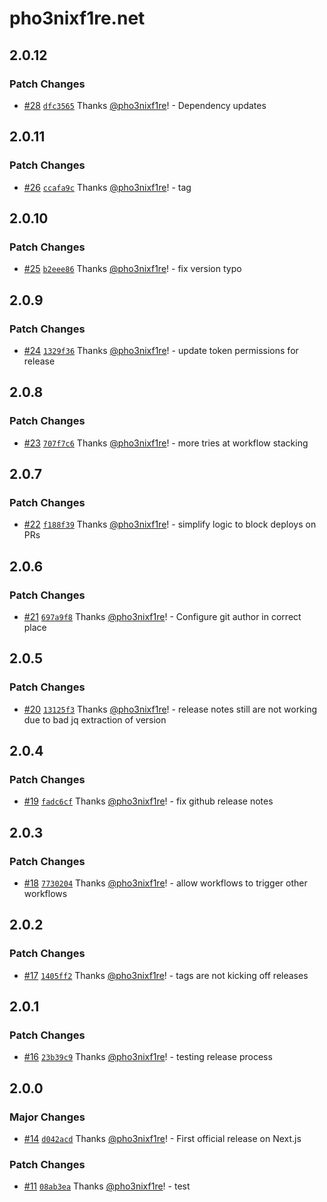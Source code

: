 # pho3nixf1re.net

## 2.0.12

### Patch Changes

- [#28](https://github.com/pho3nixf1re/pho3nixf1re.net/pull/28)
  [`dfc3565`](https://github.com/pho3nixf1re/pho3nixf1re.net/commit/dfc3565b4d8ba716e2084674e9082b8826286bc9)
  Thanks [@pho3nixf1re](https://github.com/pho3nixf1re)! - Dependency updates

## 2.0.11

### Patch Changes

- [#26](https://github.com/pho3nixf1re/pho3nixf1re.net/pull/26)
  [`ccafa9c`](https://github.com/pho3nixf1re/pho3nixf1re.net/commit/ccafa9ce6337db2c21f5393936fbb6d8957d7bbf)
  Thanks [@pho3nixf1re](https://github.com/pho3nixf1re)! - tag

## 2.0.10

### Patch Changes

- [#25](https://github.com/pho3nixf1re/pho3nixf1re.net/pull/25)
  [`b2eee86`](https://github.com/pho3nixf1re/pho3nixf1re.net/commit/b2eee866a2b53fa268db1e3fa29162c351fb9fc0)
  Thanks [@pho3nixf1re](https://github.com/pho3nixf1re)! - fix version typo

## 2.0.9

### Patch Changes

- [#24](https://github.com/pho3nixf1re/pho3nixf1re.net/pull/24)
  [`1329f36`](https://github.com/pho3nixf1re/pho3nixf1re.net/commit/1329f3663e35356e3f7536f0e664485f061487d5)
  Thanks [@pho3nixf1re](https://github.com/pho3nixf1re)! - update token
  permissions for release

## 2.0.8

### Patch Changes

- [#23](https://github.com/pho3nixf1re/pho3nixf1re.net/pull/23)
  [`707f7c6`](https://github.com/pho3nixf1re/pho3nixf1re.net/commit/707f7c6109693476ae5cf5c0c0f2d8880589aefc)
  Thanks [@pho3nixf1re](https://github.com/pho3nixf1re)! - more tries at
  workflow stacking

## 2.0.7

### Patch Changes

- [#22](https://github.com/pho3nixf1re/pho3nixf1re.net/pull/22)
  [`f188f39`](https://github.com/pho3nixf1re/pho3nixf1re.net/commit/f188f39b13aa36cd1d4f9932a1118bb7d795af8b)
  Thanks [@pho3nixf1re](https://github.com/pho3nixf1re)! - simplify logic to
  block deploys on PRs

## 2.0.6

### Patch Changes

- [#21](https://github.com/pho3nixf1re/pho3nixf1re.net/pull/21)
  [`697a9f8`](https://github.com/pho3nixf1re/pho3nixf1re.net/commit/697a9f837211017eed9450a43d87f0dca808a0ca)
  Thanks [@pho3nixf1re](https://github.com/pho3nixf1re)! - Configure git author
  in correct place

## 2.0.5

### Patch Changes

- [#20](https://github.com/pho3nixf1re/pho3nixf1re.net/pull/20)
  [`13125f3`](https://github.com/pho3nixf1re/pho3nixf1re.net/commit/13125f371d7626e1eec2bcd47b98c7d1cacf3c85)
  Thanks [@pho3nixf1re](https://github.com/pho3nixf1re)! - release notes still
  are not working due to bad jq extraction of version

## 2.0.4

### Patch Changes

- [#19](https://github.com/pho3nixf1re/pho3nixf1re.net/pull/19)
  [`fadc6cf`](https://github.com/pho3nixf1re/pho3nixf1re.net/commit/fadc6cf0b7f59f593c2fdde99d630f5eff5e7f2a)
  Thanks [@pho3nixf1re](https://github.com/pho3nixf1re)! - fix github release
  notes

## 2.0.3

### Patch Changes

- [#18](https://github.com/pho3nixf1re/pho3nixf1re.net/pull/18)
  [`7730204`](https://github.com/pho3nixf1re/pho3nixf1re.net/commit/7730204bcfb0cb70308da8397fc816ccdd5397c8)
  Thanks [@pho3nixf1re](https://github.com/pho3nixf1re)! - allow workflows to
  trigger other workflows

## 2.0.2

### Patch Changes

- [#17](https://github.com/pho3nixf1re/pho3nixf1re.net/pull/17)
  [`1405ff2`](https://github.com/pho3nixf1re/pho3nixf1re.net/commit/1405ff24c172f7d3a91654d12b57b73befab5e1c)
  Thanks [@pho3nixf1re](https://github.com/pho3nixf1re)! - tags are not kicking
  off releases

## 2.0.1

### Patch Changes

- [#16](https://github.com/pho3nixf1re/pho3nixf1re.net/pull/16)
  [`23b39c9`](https://github.com/pho3nixf1re/pho3nixf1re.net/commit/23b39c96aeebb27e4c0783c63af642afac6cc8ab)
  Thanks [@pho3nixf1re](https://github.com/pho3nixf1re)! - testing release
  process

## 2.0.0

### Major Changes

- [#14](https://github.com/pho3nixf1re/pho3nixf1re.net/pull/14)
  [`d042acd`](https://github.com/pho3nixf1re/pho3nixf1re.net/commit/d042acdde3018068c45c89735ecea4a47bb940f4)
  Thanks [@pho3nixf1re](https://github.com/pho3nixf1re)! - First official
  release on Next.js

### Patch Changes

- [#11](https://github.com/pho3nixf1re/pho3nixf1re.net/pull/11)
  [`08ab3ea`](https://github.com/pho3nixf1re/pho3nixf1re.net/commit/08ab3eacb1f90aaf7923b24b85c613aa75cb6056)
  Thanks [@pho3nixf1re](https://github.com/pho3nixf1re)! - test
